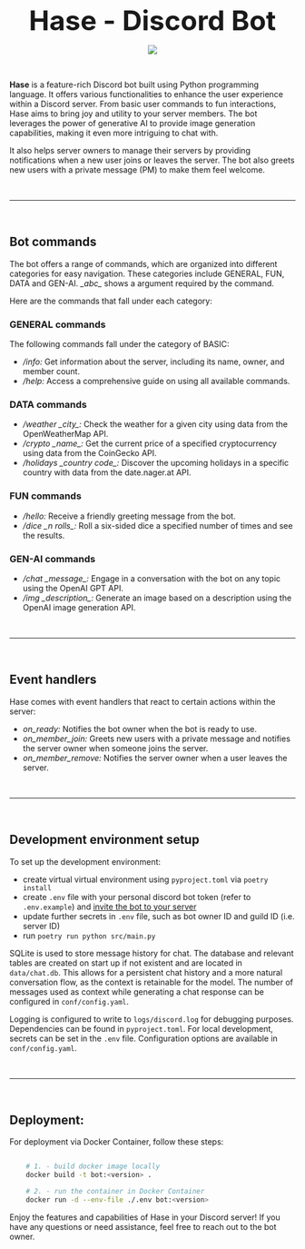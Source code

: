<p align="center"> <font size="8"> <b> Hase - Discord Bot </b> </font> </p>

<p align="center">
<a href="https://github.com/danczw/hase_discbot/actions"><img src="https://github.com/danczw/hase_discbot/workflows/Docker/badge.svg"></a>
</p>

<br>

**Hase** is a feature-rich Discord bot built using Python programming language. It offers various functionalities to enhance the user experience within a Discord server. From basic user commands to fun interactions, Hase aims to bring joy and utility to your server members. The bot leverages the power of generative AI to provide image generation capabilities, making it even more intriguing to chat with.

It also helps server owners to manage their servers by providing notifications when a new user joins or leaves the server. The bot also greets new users with a private message (PM) to make them feel welcome.

<br>

------------

<br>

## Bot commands

The bot offers a range of commands, which are organized into different categories for easy navigation. These categories include GENERAL, FUN, DATA and GEN-AI. *\_abc\_* shows a argument required by the command.

Here are the commands that fall under each category:

### GENERAL commands

The following commands fall under the category of BASIC:

- */info:* Get information about the server, including its name, owner, and member count.
- */help:* Access a comprehensive guide on using all available commands.

### DATA commands
- */weather \_city\_:* Check the weather for a given city using data from the OpenWeatherMap API.
- */crypto \_name\_:* Get the current price of a specified cryptocurrency using data from the CoinGecko API.
- */holidays \_country code\_:* Discover the upcoming holidays in a specific country with data from the date.nager.at API.

### FUN commands
- */hello:* Receive a friendly greeting message from the bot.
- */dice \_n rolls\_:* Roll a six-sided dice a specified number of times and see the results.

### GEN-AI commands
- */chat \_message\_:* Engage in a conversation with the bot on any topic using the OpenAI GPT API.
- */img \_description\_:* Generate an image based on a description using the OpenAI image generation API.

<br>

------------

<br>

## Event handlers

Hase comes with event handlers that react to certain actions within the server:

- *on_ready:* Notifies the bot owner when the bot is ready to use.
- *on_member_join:* Greets new users with a private message and notifies the server owner when someone joins the server.
- *on_member_remove:* Notifies the server owner when a user leaves the server.

<br>

------------

<br>

## Development environment setup

To set up the development environment:

- create virtual virtual environment using `pyproject.toml` via `poetry install`
- create `.env` file with your personal discord bot token (refer to `.env.example`) and [invite the bot to your server](https://discordpy.readthedocs.io/en/stable/discord.html)
- update further secrets in `.env` file, such as bot owner ID and guild ID (i.e. server ID)
- run `poetry run python src/main.py`

SQLite is used to store message history for chat. The database and relevant tables are created on start up if not existent and are located in `data/chat.db`. This allows for a persistent chat history and a more natural conversation flow, as the context is retainable for the model. The number of messages used as context while generating a chat response can be configured in `conf/config.yaml`.

Logging is configured to write to `logs/discord.log` for debugging purposes. Dependencies can be found in `pyproject.toml`. For local development, secrets can be set in the `.env` file. Configuration options are available in `conf/config.yaml`.

<br>

------------

<br>

## Deployment:

For deployment via Docker Container, follow these steps:

```bash

    # 1. - build docker image locally
    docker build -t bot:<version> .

    # 2. - run the container in Docker Container
    docker run -d --env-file ./.env bot:<version>

```

Enjoy the features and capabilities of Hase in your Discord server! If you have any questions or need assistance, feel free to reach out to the bot owner.
